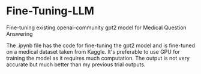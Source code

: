 # Fine-Tuning-LLM
Fine-tuning existing openai-community gpt2 model for Medical Question Answering

The .ipynb file has the code for fine-tuning the gpt2 model and is fine-tuned on a medical dataset taken from Kaggle. It's preferable to use GPU for training the model as it requires much computation. The output is not very accurate but much better than my previous trial outputs.


